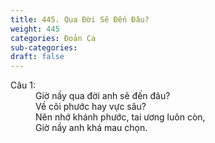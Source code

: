 ```yaml
---
title: 445. Qua Đời Sẽ Đến Đâu?
weight: 445
categories: Đoản Ca
sub-categories: 
draft: false
---
```

<dl><dt>Câu 1:</dt><dd data-verse="1">Giờ nầy qua đời anh sẽ đến đâu? <br/>Về cõi phước hay vực sâu? <br/>Nên nhớ khánh phước, tai ương luôn còn, <br/>Giờ nầy anh khá mau chọn. </dd></dl>